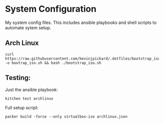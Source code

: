 # System Configuration
My system config files. This includes ansible playbooks and shell scripts to automate sytem setup. 

## Arch Linux

```
curl https://raw.githubusercontent.com/kevinjpickard/.dotfiles/bootstrap_iso.sh -o bootrap_iso.sh && bash ./bootstrap_iso.sh
```

## Testing:
Just the ansible playbook:
```
kitchen test archlinux
```
Full setup script:
```
packer build -force --only virtualbox-iso archlinux.json
```


